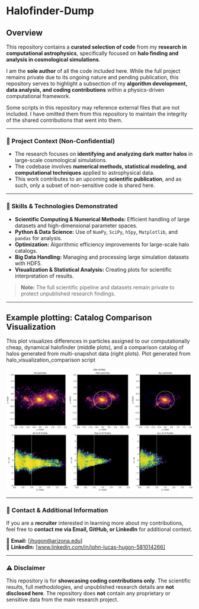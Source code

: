 # **Halofinder-Dump**  

## **Overview**  
This repository contains a **curated selection of code** from my **research in computational astrophysics**, specifically focused on **halo finding and analysis in cosmological simulations**.  

I am the **sole author** of all the code included here. While the full project remains private due to its ongoing nature and pending publication, this repository serves to highlight a subsection of my **algorithm development, data analysis, and coding contributions** within a physics-driven computational framework.  

Some scripts in this repository may reference external files that are not included. I have omitted them from this repository to maintain the integrity of the shared contributions that went into them.

---

### **🔹 Project Context (Non-Confidential)**  
- The research focuses on **identifying and analyzing dark matter halos** in large-scale cosmological simulations.  
- The codebase involves **numerical methods, statistical modeling, and computational techniques** applied to astrophysical data.  
- This work contributes to an upcoming **scientific publication**, and as such, only a subset of non-sensitive code is shared here.

---

### **🔹 Skills & Technologies Demonstrated**  
- **Scientific Computing & Numerical Methods:** Efficient handling of large datasets and high-dimensional parameter spaces.  
- **Python & Data Science:** Use of `NumPy`, `SciPy`, `h5py`, `Matplotlib`, and `pandas` for analysis.  
- **Optimization:** Algorithmic efficiency improvements for large-scale halo catalogs.  
- **Big Data Handling:** Managing and processing large simulation datasets with HDF5.  
- **Visualization & Statistical Analysis:** Creating plots for scientific interpretation of results.  

> **Note:** The full scientific pipeline and datasets remain private to protect unpublished research findings.

---

## Example plotting: Catalog Comparison Visualization
This plot visualizes differences in particles assigned to our computationally cheap, dynamical halofinder (middle plots), and a comparison catalog of halos generated from multi-snapshot data (right plots). Plot generated from halo_visualization_comparison script

![Outlier Visualization](halofinder_plots/fast_finder_versus_rafa_finder_comparison.png)

---

### **🔹 Contact & Additional Information**  
If you are a **recruiter** interested in learning more about my contributions, feel free to **contact me via Email, GitHub, or LinkedIn** for additional context.  

📧 **Email:** [jhugon@arizona.edu]  
🔗 **LinkedIn:** [www.linkedin.com/in/john-lucas-hugon-581014266]  

---

### **⚠️ Disclaimer**  
This repository is for **showcasing coding contributions only**. The scientific results, full methodologies, and unpublished research details are **not disclosed here**. The repository does **not** contain any proprietary or sensitive data from the main research project.
